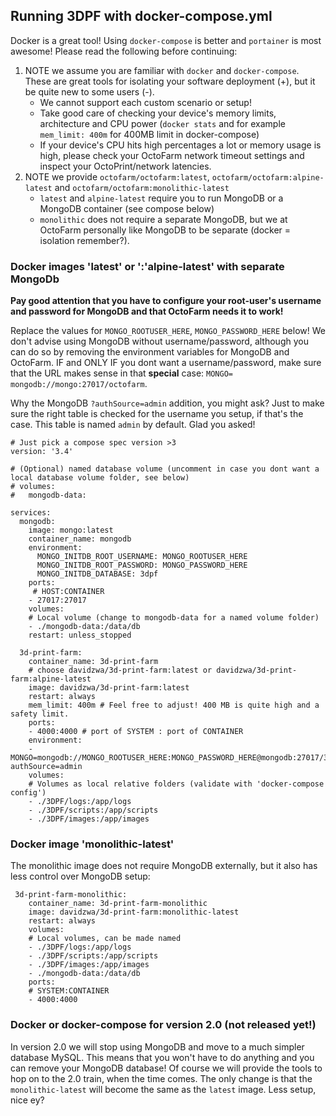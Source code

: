 ## Running 3DPF with docker-compose.yml

Docker is a great tool! Using `docker-compose` is better and `portainer` is most awesome! Please read the following before continuing:
1) NOTE we assume you are familiar with `docker` and `docker-compose`. These are great tools for isolating your software deployment (+), but it be quite new to some users (-).
    - We cannot support each custom scenario or setup!
    - Take good care of checking your device's memory limits, architecture and CPU power (`docker stats` and for example `mem_limit: 400m` for 400MB limit in docker-compose)
    - If your device's CPU hits high percentages a lot or memory usage is high, please check your OctoFarm network timeout settings and inspect your OctoPrint/network latencies. 
2) NOTE we provide `octofarm/octofarm:latest`, `octofarm/octofarm:alpine-latest` and `octofarm/octofarm:monolithic-latest`
    - `latest` and `alpine-latest` require you to run MongoDB or a MongoDB container (see compose below)
    - `monolithic` does not require a separate MongoDB, but we at OctoFarm personally like MongoDB to be separate (docker = isolation remember?).

### Docker images 'latest' or ':'alpine-latest' with separate MongoDb
**Pay good attention that you have to configure your root-user's username and password for MongoDB and that OctoFarm needs it to work!**

Replace the values for `MONGO_ROOTUSER_HERE`, `MONGO_PASSWORD_HERE` below!
We don't advise using MongoDB without username/password, although you can do so by removing the environment variables for MongoDB and OctoFarm. IF and ONLY IF you dont want a username/password, make sure that the URL makes sense in that **special** case: `MONGO= mongodb://mongo:27017/octofarm`.

Why the MongoDB `?authSource=admin` addition, you might ask? Just to make sure the right table is checked for the username you setup, if that's the case. This table is named `admin` by default. Glad you asked!

```
# Just pick a compose spec version >3
version: '3.4' 

# (Optional) named database volume (uncomment in case you dont want a local database volume folder, see below)
# volumes:
#   mongodb-data:

services:
  mongodb:
    image: mongo:latest
    container_name: mongodb
    environment:
      MONGO_INITDB_ROOT_USERNAME: MONGO_ROOTUSER_HERE
      MONGO_INITDB_ROOT_PASSWORD: MONGO_PASSWORD_HERE
      MONGO_INITDB_DATABASE: 3dpf
    ports:
     # HOST:CONTAINER
    - 27017:27017
    volumes:
    # Local volume (change to mongodb-data for a named volume folder)
    - ./mongodb-data:/data/db
    restart: unless_stopped

  3d-print-farm:
    container_name: 3d-print-farm
    # choose davidzwa/3d-print-farm:latest or davidzwa/3d-print-farm:alpine-latest    
    image: davidzwa/3d-print-farm:latest
    restart: always
    mem_limit: 400m # Feel free to adjust! 400 MB is quite high and a safety limit.
    ports:
    - 4000:4000 # port of SYSTEM : port of CONTAINER
    environment:
    - MONGO=mongodb://MONGO_ROOTUSER_HERE:MONGO_PASSWORD_HERE@mongodb:27017/3dpf2?authSource=admin
    volumes:
    # Volumes as local relative folders (validate with 'docker-compose config')
    - ./3DPF/logs:/app/logs
    - ./3DPF/scripts:/app/scripts
    - ./3DPF/images:/app/images
```
### Docker image 'monolithic-latest'
The monolithic image does not require MongoDB externally, but it also has less control over MongoDB setup:
```
 3d-print-farm-monolithic:
    container_name: 3d-print-farm-monolithic
    image: davidzwa/3d-print-farm:monolithic-latest
    restart: always
    volumes:
    # Local volumes, can be made named
    - ./3DPF/logs:/app/logs   
    - ./3DPF/scripts:/app/scripts
    - ./3DPF/images:/app/images
    - ./mongodb-data:/data/db 
    ports:
    # SYSTEM:CONTAINER
    - 4000:4000
```

### Docker or docker-compose for version 2.0 (not released yet!)
In version 2.0 we will stop using MongoDB and move to a much simpler database MySQL. This means that you won't have to do anything and you can remove your MongoDB database!
Of course we will provide the tools to hop on to the 2.0 train, when the time comes. The only change is that the `monolithic-latest` will become the same as the `latest` image. Less setup, nice ey?
